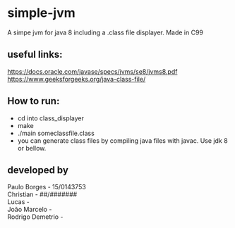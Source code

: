 # simple-jvm

A simpe jvm for java 8 including a .class file displayer.
Made in C99

## useful links:
  https://docs.oracle.com/javase/specs/jvms/se8/jvms8.pdf <br>
  https://www.geeksforgeeks.org/java-class-file/ <br>

## How to run:
* cd into class_displayer
* make
* ./main someclassfile.class
* you can generate class files by compiling java files with javac. Use jdk 8 or bellow.

## developed by
Paulo Borges        - 15/0143753 <br>
Christian           - ##/####### <br>
Lucas               - <br>
João Marcelo        - <br>
Rodrigo Demetrio    - <br>

